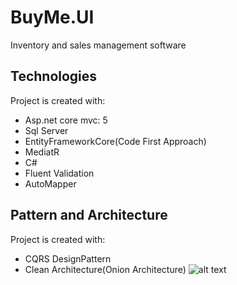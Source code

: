 # BuyMe.UI
Inventory and sales management software
## Technologies
Project is created with:
* Asp.net core mvc: 5
* Sql Server
* EntityFrameworkCore(Code First Approach)
* MediatR
* C#
* Fluent Validation
* AutoMapper

## Pattern and Architecture
Project is created with:
* CQRS DesignPattern
* Clean Architecture(Onion Architecture)
![alt text](https://res.cloudinary.com/practicaldev/image/fetch/s--sWdyI1q4--/c_limit%2Cf_auto%2Cfl_progressive%2Cq_auto%2Cw_880/https://dev-to-uploads.s3.amazonaws.com/i/dhti2v0e1smn055tages.png)
